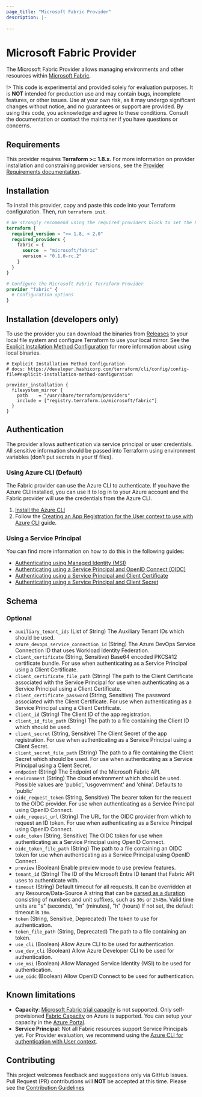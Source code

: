 ```yaml
---
page_title: "Microsoft Fabric Provider"
description: |-
  
---
```


# Microsoft Fabric Provider

The Microsoft Fabric Provider allows managing environments and other resources within [Microsoft Fabric](https://fabric.microsoft.com/).

!> This code is experimental and provided solely for evaluation purposes. It is **NOT** intended for production use and may contain bugs, incomplete features, or other issues. Use at your own risk, as it may undergo significant changes without notice, and no guarantees or support are provided. By using this code, you acknowledge and agree to these conditions. Consult the documentation or contact the maintainer if you have questions or concerns.

## Requirements

This provider requires **Terraform >= 1.8.x**.  For more information on provider installation and constraining provider versions, see the [Provider Requirements documentation](https://developer.hashicorp.com/terraform/language/providers/requirements).

## Installation

To install this provider, copy and paste this code into your Terraform configuration. Then, run `terraform init`.

```terraform
# We strongly recommend using the required_providers block to set the Fabric Provider source and version being used
terraform {
  required_version = ">= 1.8, < 2.0"
  required_providers {
    fabric = {
      source  = "microsoft/fabric"
      version = "0.1.0-rc.2"
    }
  }
}

# Configure the Microsoft Fabric Terraform Provider
provider "fabric" {
  # Configuration options
}
```

## Installation (developers only)

To use the provider you can download the binaries from [Releases](https://github.com/microsoft/terraform-provider-fabric/releases) to your local file system and configure Terraform to use your local mirror. See the [Explicit Installation Method Configuration](https://developer.hashicorp.com/terraform/cli/config/config-file#explicit-installation-method-configuration) for more information about using local binaries.

```hcl
# Explicit Installation Method Configuration
# docs: https://developer.hashicorp.com/terraform/cli/config/config-file#explicit-installation-method-configuration

provider_installation {
  filesystem_mirror {
    path    = "/usr/share/terraform/providers"
    include = ["registry.terraform.io/microsoft/fabric"]
  }
}
```

## Authentication

The provider allows authentication via service principal or user credentials. All sensitive information should be passed into Terraform using environment variables (don't put secrets in your tf files).

### Using Azure CLI (Default)

The Fabric provider can use the Azure CLI to authenticate. If you have the Azure CLI installed, you can use it to log in to your Azure account and the Fabric provider will use the credentials from the Azure CLI.

1. [Install the Azure CLI](https://learn.microsoft.com/cli/azure/install-azure-cli)
1. Follow the [Creating an App Registration for the User context to use with Azure CLI](guides/auth_app_reg_user.md) guide.

### Using a Service Principal

You can find more information on how to do this in the following guides:

- [Authenticating using Managed Identity (MSI)](guides/auth_msi.md)
- [Authenticating using a Service Principal and OpenID Connect (OIDC)](guides/auth_spn_oidc.md)
- [Authenticating using a Service Principal and Client Certificate](guides/auth_spn_cert.md)
- [Authenticating using a Service Principal and Client Secret](guides/auth_spn_secret.md)

<!-- schema generated by tfplugindocs -->
## Schema

### Optional

- `auxiliary_tenant_ids` (List of String) The Auxiliary Tenant IDs which should be used.
- `azure_devops_service_connection_id` (String) The Azure DevOps Service Connection ID that uses Workload Identity Federation.
- `client_certificate` (String, Sensitive) Base64 encoded PKCS#12 certificate bundle. For use when authenticating as a Service Principal using a Client Certificate.
- `client_certificate_file_path` (String) The path to the Client Certificate associated with the Service Principal for use when authenticating as a Service Principal using a Client Certificate.
- `client_certificate_password` (String, Sensitive) The password associated with the Client Certificate. For use when authenticating as a Service Principal using a Client Certificate.
- `client_id` (String) The Client ID of the app registration.
- `client_id_file_path` (String) The path to a file containing the Client ID which should be used.
- `client_secret` (String, Sensitive) The Client Secret of the app registration. For use when authenticating as a Service Principal using a Client Secret.
- `client_secret_file_path` (String) The path to a file containing the Client Secret which should be used. For use when authenticating as a Service Principal using a Client Secret.
- `endpoint` (String) The Endpoint of the Microsoft Fabric API.
- `environment` (String) The cloud environment which should be used. Possible values are 'public', 'usgovernment' and 'china'. Defaults to 'public'
- `oidc_request_token` (String, Sensitive) The bearer token for the request to the OIDC provider. For use when authenticating as a Service Principal using OpenID Connect.
- `oidc_request_url` (String) The URL for the OIDC provider from which to request an ID token. For use when authenticating as a Service Principal using OpenID Connect.
- `oidc_token` (String, Sensitive) The OIDC token for use when authenticating as a Service Principal using OpenID Connect.
- `oidc_token_file_path` (String) The path to a file containing an OIDC token for use when authenticating as a Service Principal using OpenID Connect.
- `preview` (Boolean) Enable preview mode to use preview features.
- `tenant_id` (String) The ID of the Microsoft Entra ID tenant that Fabric API uses to authenticate with.
- `timeout` (String) Default timeout for all requests. It can be overridden at any Resource/Data-Source
   A string that can be [parsed as a duration](https://pkg.go.dev/time#ParseDuration) consisting of numbers and unit suffixes, such as `30s` or `2h45m`. Valid time units are "s" (seconds), "m" (minutes), "h" (hours)
   If not set, the default timeout is `10m`.
- `token` (String, Sensitive, Deprecated) The token to use for authentication.
- `token_file_path` (String, Deprecated) The path to a file containing an token.
- `use_cli` (Boolean) Allow Azure CLI to be used for authentication.
- `use_dev_cli` (Boolean) Allow Azure Developer CLI to be used for authentication.
- `use_msi` (Boolean) Allow Managed Service Identity (MSI) to be used for authentication.
- `use_oidc` (Boolean) Allow OpenID Connect to be used for authentication.

## Known limitations

- **Capacity**: [Microsoft Fabric trial capacity](https://learn.microsoft.com/fabric/get-started/fabric-trial) is not supported. Only self-provisioned [Fabric Capacity](https://learn.microsoft.com/fabric/enterprise/plan-capacity) on Azure is supported. You can setup your capacity in the [Azure Portal](https://portal.azure.com/#browse/Microsoft.Fabric%2Fcapacities).
- **Service Principal**: Not all Fabric resources support Service Principals yet. For Provider evaluation, we recommend using the [Azure CLI for authentication with User context](guides/auth_app_reg_user.md).

## Contributing

This project welcomes feedback and suggestions only via GitHub Issues. Pull Request (PR) contributions will **NOT** be accepted at this time. Please see the [Contribution Guidelines](https://github.com/microsoft/terraform-provider-fabric/)
